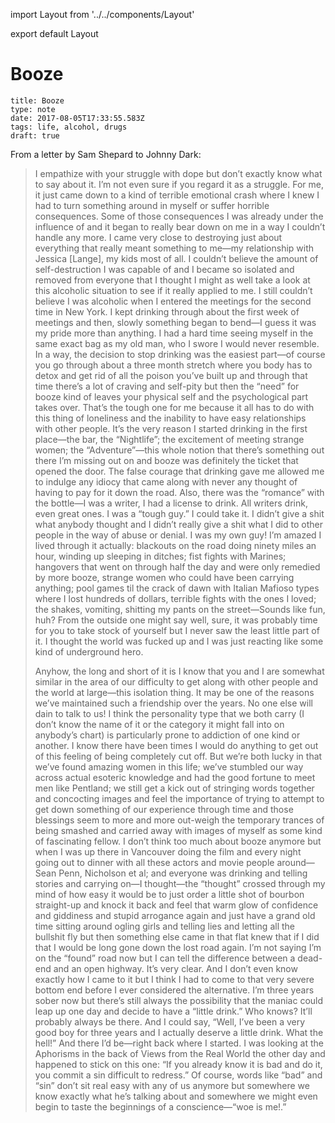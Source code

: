 import Layout from '../../components/Layout'

export default Layout

# Booze

```
title: Booze
type: note
date: 2017-08-05T17:33:55.583Z
tags: life, alcohol, drugs
draft: true
```

From a letter by Sam Shepard to Johnny Dark:

> I empathize with your struggle with dope but don’t exactly know what to say about it. I’m not even sure if you regard it as a struggle. For me, it just came down to a kind of terrible emotional crash where I knew I had to turn something around in myself or suffer horrible consequences. Some of those consequences I was already under the influence of and it began to really bear down on me in a way I couldn’t handle any more. I came very close to destroying just about everything that really meant something to me—my relationship with Jessica [Lange], my kids most of all. I couldn’t believe the amount of self-destruction I was capable of and I became so isolated and removed from everyone that I thought I might as well take a look at this alcoholic situation to see if it really applied to me. I still couldn’t believe I was alcoholic when I entered the meetings for the second time in New York. I kept drinking through about the first week of meetings and then, slowly something began to bend—I guess it was my pride more than anything. I had a hard time seeing myself in the same exact bag as my old man, who I swore I would never resemble. In a way, the decision to stop drinking was the easiest part—of course you go through about a three month stretch where you body has to detox and get rid of all the poison you’ve built up and through that time there’s a lot of craving and self-pity but then the “need” for booze kind of leaves your physical self and the psychological part takes over. That’s the tough one for me because it all has to do with this thing of loneliness and the inability to have easy relationships with other people. It’s the very reason I started drinking in the first place—the bar, the “Nightlife”; the excitement of meeting strange women; the “Adventure”—this whole notion that there’s something out there I’m missing out on and booze was definitely the ticket that opened the door. The false courage that drinking gave me allowed me to indulge any idiocy that came along with never any thought of having to pay for it down the road. Also, there was the “romance” with the bottle—I was a writer, I had a license to drink. All writers drink, even great ones. I was a “tough guy.” I could take it. I didn’t give a shit what anybody thought and I didn’t really give a shit what I did to other people in the way of abuse or denial. I was my own guy! I’m amazed I lived through it actually: blackouts on the road doing ninety miles an hour, winding up sleeping in ditches; fist fights with Marines; hangovers that went on through half the day and were only remedied by more booze, strange women who could have been carrying anything; pool games til the crack of dawn with Italian Mafioso types where I lost hundreds of dollars, terrible fights with the ones I loved; the shakes, vomiting, shitting my pants on the street—Sounds like fun, huh? From the outside one might say well, sure, it was probably time for you to take stock of yourself but I never saw the least little part of it. I thought the world was fucked up and I was just reacting like some kind of underground hero.
>
> Anyhow, the long and short of it is I know that you and I are somewhat similar in the area of our difficulty to get along with other people and the world at large—this isolation thing. It may be one of the reasons we’ve maintained such a friendship over the years. No one else will dain to talk to us! I think the personality type that we both carry (I don’t know the name of it or the category it might fall into on anybody’s chart) is particularly prone to addiction of one kind or another. I know there have been times I would do anything to get out of this feeling of being completely cut off. But we’re both lucky in that we’ve found amazing women in this life; we’ve stumbled our way across actual esoteric knowledge and had the good fortune to meet men like Pentland; we still get a kick out of stringing words together and concocting images and feel the importance of trying to attempt to get down something of our experience through time and those blessings seem to more and more out-weigh the temporary trances of being smashed and carried away with images of myself as some kind of fascinating fellow. I don’t think too much about booze anymore but when I was up there in Vancouver doing the film and every night going out to dinner with all these actors and movie people around—Sean Penn, Nicholson et al; and everyone was drinking and telling stories and carrying on—I thought—the “thought” crossed through my mind of how easy it would be to just order a little shot of bourbon straight-up and knock it back and feel that warm glow of confidence and giddiness and stupid arrogance again and just have a grand old time sitting around ogling girls and telling lies and letting all the bullshit fly but then something else came in that flat knew that if I did that I would be long gone down the lost road again. I’m not saying I’m on the “found” road now but I can tell the difference between a dead-end and an open highway. It’s very clear. And I don’t even know exactly how I came to it but I think I had to come to that very severe bottom end before I ever considered the alternative. I’m three years sober now but there’s still always the possibility that the maniac could leap up one day and decide to have a “little drink.” Who knows? It’ll probably always be there. And I could say, “Well, I’ve been a very good boy for three years and I actually deserve a little drink. What the hell!” And there I’d be—right back where I started. I was looking at the Aphorisms in the back of Views from the Real World the other day and happened to stick on this one: “If you already know it is bad and do it, you commit a sin difficult to redress.” Of course, words like “bad” and “sin” don’t sit real easy with any of us anymore but somewhere we know exactly what he’s talking about and somewhere we might even begin to taste the beginnings of a conscience—“woe is me!.”
